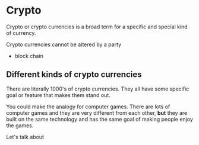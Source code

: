 # Crypto

Crypto or crypto currencies is a broad term for a specific and special kind of currency. 

Crypto currencies cannot be altered by a party

- block chain



## Different kinds of crypto currencies

There are literally 1000's of crypto currencies. They all have some specific goal or feature that makes them stand out. 

You could make the analogy for computer games. There are lots of computer games and they are very different from each other, **but** they are built on the same technology and has the same goal of making people enjoy the games.

Let's talk about 